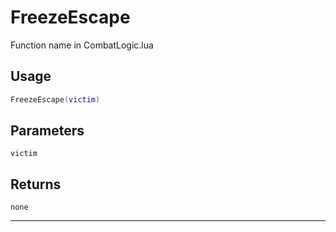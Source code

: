 # FreezeEscape
Function name in CombatLogic.lua
## Usage
```lua
FreezeEscape(victim)
```
## Parameters
`victim`
## Returns
`none`

---